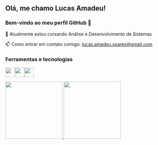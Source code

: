 ## Olá, me chamo Lucas Amadeu!
### Bem-vindo ao meu perfil GitHub 👋

🌱 Atualmente estou cursando Análise e Desenvolvimento de Sistemas

📫 Como entrar em contato comigo: lucas.amadeu.soares@gmail.com

### Ferramentas e tecnologias
<img src="https://cdn.jsdelivr.net/gh/devicons/devicon/icons/html5/html5-original.svg" width="30" height="30"/><img src="https://cdn.jsdelivr.net/gh/devicons/devicon/icons/css3/css3-original.svg"  width="30" height="30"/><img src="https://cdn.jsdelivr.net/gh/devicons/devicon/icons/javascript/javascript-plain.svg"  width="30" height="30"/>

<div>
<a href="https://github.com/lucasamadeuu">
<img height="180em" src="https://github-readme-stats.vercel.app/api/top-langs/?username=lucasamadeuu&layout=compact&langs_count=7&theme=dracula"/>
<img height="180em" src="https://github-readme-stats.vercel.app/api?username=lucasamadeuu&show_icons=true&theme=dracula&include_all_commits=true&count_private=true"/>
</div>
<!--
**lucasamadeuu/lucasamadeuu** is a ✨ _special_ ✨ repository because its `README.md` (this file) appears on your GitHub profile.

Here are some ideas to get you started:

- 🔭 I’m currently working on ...
- 🌱 I’m currently learning ...
- 👯 I’m looking to collaborate on ...
- 🤔 I’m looking for help with ...
- 💬 Ask me about ...
- 📫 How to reach me: ...
- 😄 Pronouns: ...
- ⚡ Fun fact: ...
-->
